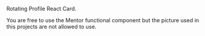 Rotating Profile React Card.

You are free to use the Mentor functional component but the picture used in this projects are not allowed to use.